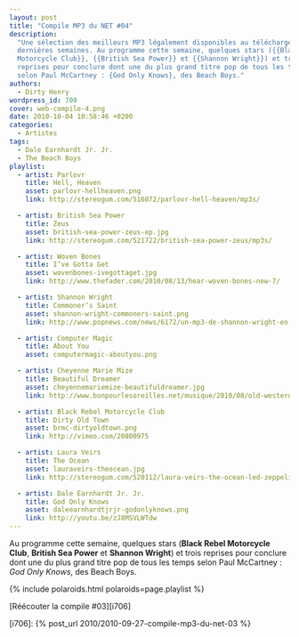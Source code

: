 ```yaml
---
layout: post
title: "Compile MP3 du NET #04"
description:
  "Une sélection des meilleurs MP3 légalement disponibles au téléchargement des
  dernières semaines. Au programme cette semaine, quelques stars ({{Black Rebel
  Motorcycle Club}}, {{British Sea Power}} et {{Shannon Wright}}) et trois
  reprises pour conclure dont une du plus grand titre pop de tous les temps
  selon Paul McCartney : {God Only Knows}, des Beach Boys."
authors:
  - Dirty Henry
wordpress_id: 709
cover: web-compile-4.png
date: 2010-10-04 10:58:46 +0200
categories:
  - Artistes
tags:
  - Dale Earnhardt Jr. Jr.
  - The Beach Boys
playlist:
  - artist: Parlovr
    title: Hell, Heaven
    asset: parlovr-hellheaven.png
    link: http://stereogum.com/516072/parlovr-hell-heaven/mp3s/

  - artist: British Sea Power
    title: Zeus
    asset: british-sea-power-zeus-ep.jpg
    link: http://stereogum.com/521722/british-sea-power-zeus/mp3s/

  - artist: Woven Bones
    title: I’ve Gotta Get
    asset: wovenbones-ivegottaget.jpg
    link: http://www.thefader.com/2010/08/13/hear-woven-bones-new-7/

  - artist: Shannon Wright
    title: Commoner’s Saint
    asset: shannon-wright-commoners-saint.png
    link: http://www.popnews.com/news/6172/un-mp3-de-shannon-wright-en-exclusivite/

  - artist: Computer Magic
    title: About You
    asset: computermagic-aboutyou.png

  - artist: Cheyenne Marie Mize
    title: Beautiful Dreamer
    asset: cheyennemariemize-beautifuldreamer.jpg
    link: http://www.bonpourlesoreilles.net/musique/2010/08/old-western.html

  - artist: Black Rebel Motorcycle Club
    title: Dirty Old Town
    asset: brmc-dirtyoldtown.png
    link: http://vimeo.com/20800975

  - artist: Laura Veirs
    title: The Ocean
    asset: lauraveirs-theocean.jpg
    link: http://stereogum.com/520112/laura-veirs-the-ocean-led-zeppelin-cover/mp3s/

  - artist: Dale Earnhardt Jr. Jr.
    title: God Only Knows
    asset: daleearnhardtjrjr-godonlyknows.png
    link: http://youtu.be/zJ8MSVLWTdw
---
```


Au programme cette semaine, quelques stars (**Black Rebel Motorcycle Club**,
**British Sea Power** et **Shannon Wright**) et trois reprises pour conclure
dont une du plus grand titre pop de tous les temps selon Paul McCartney : _God
Only Knows_, des Beach Boys.

{% include polaroids.html polaroids=page.playlist %}

[Réécouter la compile #03][i706]

[i706]: {% post_url 2010/2010-09-27-compile-mp3-du-net-03 %}
